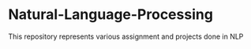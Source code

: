 # Natural-Language-Processing
This repository represents various assignment and projects done in NLP 
